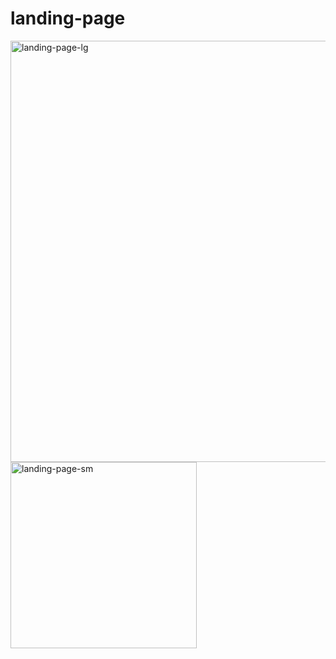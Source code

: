 # landing-page
<img width="674" alt="landing-page-lg" src="https://user-images.githubusercontent.com/80160006/189375268-a31cf60a-93ae-41dc-bec4-d83cff4235e6.png">

<img width="298" alt="landing-page-sm" src="https://user-images.githubusercontent.com/80160006/189375314-75af52cd-062b-4462-bce8-ec6dceed7389.png">
